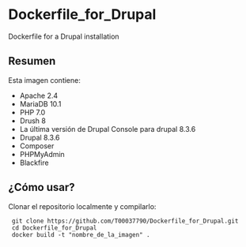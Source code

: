 # Dockerfile_for_Drupal
Dockerfile for a Drupal installation

Resumen
-------

Esta imagen contiene:

* Apache 2.4
* MariaDB 10.1
* PHP 7.0
* Drush 8
* La última versión de Drupal Console para drupal 8.3.6
* Drupal 8.3.6
* Composer
* PHPMyAdmin
* Blackfire

¿Cómo usar?
-----------

Clonar el repositorio localmente y compilarlo:

     git clone https://github.com/T00037790/Dockerfile_for_Drupal.git
     cd Dockerfile_for_Drupal
     docker build -t "nombre_de_la_imagen" .

